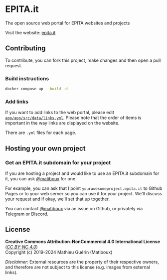# EPITA.it

The open source web portal for EPITA websites and projects

Visit the website: [epita.it](https://epita.it/)


## Contributing

To contribute, you can fork this project, make changes and then open a pull request.

### Build instructions

```sh
docker compose up --build -d
```

### Add links

If you want to add links to the web portal, please edit [`app/app/src/data/links.yml`](app/app/src/data/links.yml).
Please note that the order of items is important in the way links are displayed on the website.

There are `.yml` files for each page.


## Hosting your own project

### Get an EPITA.it subdomain for your project

If you are hosting a project and would like to use an EPITA.it subdomain for it, you can ask [@matiboux](https://github.com/matiboux) for one.

For example, you can ask that I point `yourawesomeproject.epita.it` to Github Pages or to your web server so you can use it for your project. We'll discuss your request and if okay, we'll set that up together.

You can contact [@matiboux](https://github.com/matiboux) via an issue on Github, or privately via Telegram or Discord.


## License

**Creative Commons Attribution-NonCommercial 4.0 International License**
([*CC BY-NC 4.0*](https://creativecommons.org/licenses/by-nc/4.0))  
Copyright (c) 2019-2024 Mathieu Guérin (Matiboux)

*Disclaimer:* External resources are the property of their respective owners,
and therefore are not subject to this license (e.g. images from external links).
